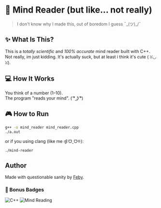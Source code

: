 
# 🧠 Mind Reader (but like... not really)

> I don't know why I made this, out of boredom I guess ¯\_(ツ)_/¯

## ✨ What Is This?

This is a *totally scientific* and *100% accurate* mind reader built with C++. Not really, im just kidding. It's actually suck, but at least i think it's cute ( ꈍ◡ꈍ).

## 💻 How It Works

You think of a number (1–10).  
The program "reads your mind". ( ͡° ͜ʖ ͡°)

## 🎮 How to Run

```bash
g++ -o mind_reader mind_reader.cpp
./a.out
```
or if you using clang (like me ദ്ദി ᗜˬᗜ✧):

```clang++ -std=c++20 -o mind-reader mind-reader.cpp
./mind-reader
```

## Author

Made with questionable sanity by [Feby](https://www.instagram.com/feby.404).  


### 🧃 Bonus Badges

![C++](https://img.shields.io/badge/Made%20With-C%2B%2B-blue)
![Mind Reading](https://img.shields.io/badge/telepathy-0%25-lightgrey)




